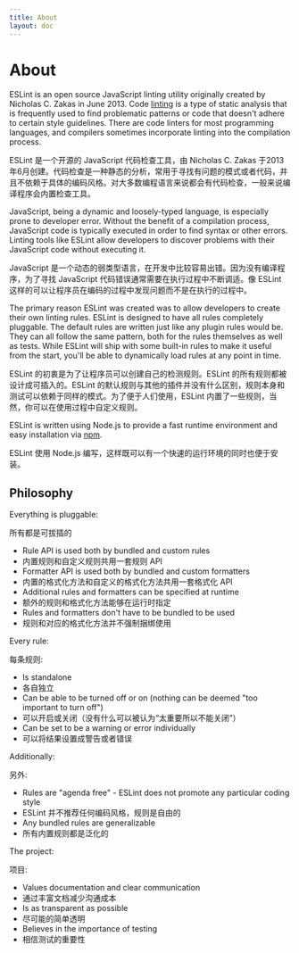 ```yaml
---
title: About
layout: doc
---
```

<!-- Note: No pull requests accepted for this file. See README.md in the root directory for details. -->

# About

ESLint is an open source JavaScript linting utility originally created by Nicholas C. Zakas in June 2013. Code [linting][] is a type of static analysis that is frequently used to find problematic patterns or code that doesn't adhere to certain style guidelines. There are code linters for most programming languages, and compilers sometimes incorporate linting into the compilation process.

ESLint 是一个开源的 JavaScript 代码检查工具，由 Nicholas C. Zakas 于2013年6月创建。代码检查是一种静态的分析，常用于寻找有问题的模式或者代码，并且不依赖于具体的编码风格。对大多数编程语言来说都会有代码检查，一般来说编译程序会内置检查工具。

JavaScript, being a dynamic and loosely-typed language, is especially prone to developer error. Without the benefit of a compilation process, JavaScript code is typically executed in order to find syntax or other errors. Linting tools like ESLint allow developers to discover problems with their JavaScript code without executing it.

JavaScript 是一个动态的弱类型语言，在开发中比较容易出错。因为没有编译程序，为了寻找 JavaScript 代码错误通常需要在执行过程中不断调适。像 ESLint 这样的可以让程序员在编码的过程中发现问题而不是在执行的过程中。

The primary reason ESLint was created was to allow developers to create their own linting rules. ESLint is designed to have all rules completely pluggable. The default rules are written just like any plugin rules would be. They can all follow the same pattern, both for the rules themselves as well as tests. While ESLint will ship with some built-in rules to make it useful from the start, you'll be able to dynamically load rules at any point in time.

ESLint 的初衷是为了让程序员可以创建自己的检测规则。ESLint 的所有规则都被设计成可插入的。ESLint 的默认规则与其他的插件并没有什么区别，规则本身和测试可以依赖于同样的模式。为了便于人们使用，ESLint 内置了一些规则，当然，你可以在使用过程中自定义规则。

ESLint is written using Node.js to provide a fast runtime environment and easy installation via [npm][].

ESLint 使用 Node.js 编写，这样既可以有一个快速的运行环境的同时也便于安装。

[linting]: http://en.wikipedia.org/wiki/Lint_(software)
[npm]: http://npmjs.org/

## Philosophy

Everything is pluggable:

所有都是可拔插的

* Rule API is used both by bundled and custom rules
* 内置规则和自定义规则共用一套规则 API
* Formatter API is used both by bundled and custom formatters
* 内置的格式化方法和自定义的格式化方法共用一套格式化 API
* Additional rules and formatters can be specified at runtime
* 额外的规则和格式化方法能够在运行时指定
* Rules and formatters don't have to be bundled to be used
* 规则和对应的格式化方法并不强制捆绑使用

Every rule:

每条规则:

* Is standalone
* 各自独立
* Can be able to be turned off or on (nothing can be deemed "too important to turn off")
* 可以开启或关闭（没有什么可以被认为“太重要所以不能关闭”）
* Can be set to be a warning or error individually
* 可以将结果设置成警告或者错误

Additionally:

另外:

* Rules are "agenda free" - ESLint does not promote any particular coding style
* ESLint 并不推荐任何编码风格，规则是自由的
* Any bundled rules are generalizable
* 所有内置规则都是泛化的

The project:

项目:

* Values documentation and clear communication
* 通过丰富文档减少沟通成本
* Is as transparent as possible
* 尽可能的简单透明
* Believes in the importance of testing
* 相信测试的重要性